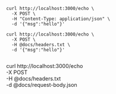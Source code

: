 ```
curl http://localhost:3000/echo \
  -X POST \
  -H "Content-Type: application/json" \
  -d '{"msg":"hello"}'
```

```
curl http://localhost:3000/echo \
  -X POST \
  -H @docs/headers.txt \
  -d '{"msg":"hello"}'
```

```
```
curl http://localhost:3000/echo \
  -X POST \
  -H @docs/headers.txt \
  -d @docs/request-body.json
```
